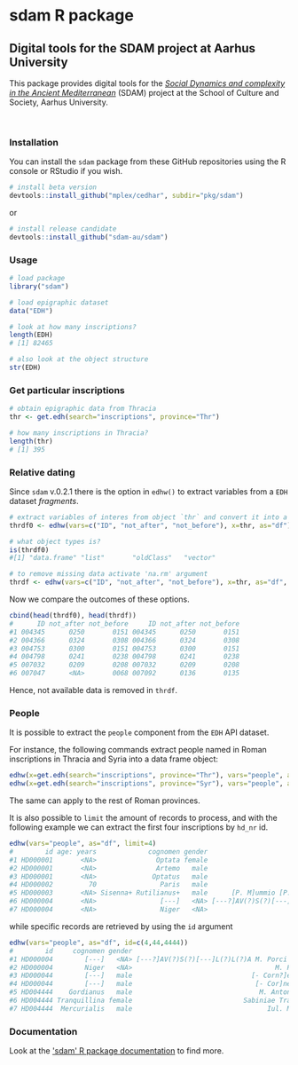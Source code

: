 # sdam R package

## Digital tools for the SDAM project at Aarhus University

This package provides digital tools for the [*Social Dynamics and complexity
in the Ancient Mediterranean*](https://sdam-au.github.io/sdam-au/) (SDAM) project 
at the School of Culture and Society, Aarhus University.



<br/>

### Installation

You can install the `sdam` package from these GitHub repositories using the R console or RStudio if you wish.

```r
# install beta version
devtools::install_github("mplex/cedhar", subdir="pkg/sdam")
```
or 

```r
# install release candidate
devtools::install_github("sdam-au/sdam")
```


### Usage

```r
# load package
library("sdam")
```

```r
# load epigraphic dataset
data("EDH")
```

```r
# look at how many inscriptions?
length(EDH)
# [1] 82465
```


```r
# also look at the object structure
str(EDH)
```


### Get particular inscriptions

```r
# obtain epigraphic data from Thracia
thr <- get.edh(search="inscriptions", province="Thr")
```

```r
# how many inscriptions in Thracia?
length(thr)
# [1] 395
```


### Relative dating

Since `sdam` v.0.2.1 there is the option in `edhw()` to extract variables from a `EDH` dataset *fragments*.

```r
# extract variables of interes from object `thr` and convert it into a data frame
thrdf0 <- edhw(vars=c("ID", "not_after", "not_before"), x=thr, as="df")

# what object types is?
is(thrdf0)
#[1] "data.frame" "list"       "oldClass"   "vector"  
```

```r
# to remove missing data activate 'na.rm' argument
thrdf <- edhw(vars=c("ID", "not_after", "not_before"), x=thr, as="df", na.rm=TRUE)
```

Now we compare the outcomes of these options.

```r
cbind(head(thrdf0), head(thrdf))
#      ID not_after not_before     ID not_after not_before
#1 004345      0250       0151 004345      0250       0151
#2 004366      0324       0308 004366      0324       0308
#3 004753      0300       0151 004753      0300       0151
#4 004798      0241       0238 004798      0241       0238
#5 007032      0209       0208 007032      0209       0208
#6 007047      <NA>       0068 007092      0136       0135
```

Hence, not available data is removed in `thrdf`.




### People

It is possible to extract the `people` component from the `EDH` API dataset.

For instance, the following commands extract people named in Roman inscriptions in Thracia and Syria into a data frame object:
```r
edhw(x=get.edh(search="inscriptions", province="Thr"), vars="people", as="df")
edhw(x=get.edh(search="inscriptions", province="Syr"), vars="people", as="df")
```

The same can apply to the rest of Roman provinces.

It is also possible to `limit` the amount of records to process, and with the following example we can extract the first four inscriptions by `hd_nr` id.

```r
edhw(vars="people", as="df", limit=4)
#        id age: years             cognomen gender                                              name    nomen person_id praenomen           status   tribus
#1 HD000001       <NA>               Optata female                               Noniae P.f. Optatae    Nonia         1      <NA>             <NA>     <NA>
#2 HD000001       <NA>               Artemo   male                                 C. Iulio Artemoni   Iulius         2        C.             <NA>     <NA>
#3 HD000001       <NA>              Optatus   male                            C. Iulius C.f. Optatus   Iulius         3        C.             <NA>     <NA>
#4 HD000002         70                Paris   male                                  C. Sextius Paris  Sextius         1        C.             <NA>     <NA>
#5 HD000003       <NA> Sisenna+ Rutilianus+   male      [P. M]ummio [P.f. Gal. S]isenna[e Rutiliano] Mummius+         1       P.+ senatorial order Galeria+
#6 HD000004       <NA>                [---]   <NA> [---?]AV(?)S(?)[---]L(?)L(?)A M. Porci Nigri ser.     <NA>         1      <NA>           slaves     <NA>
#7 HD000004       <NA>                Niger   <NA>                                    M. Porci Nigri  Porcius         2        M.             <NA>     <NA>
```

while specific records are retrieved by using the `id` argument


```r
edhw(vars="people", as="df", id=c(4,44,4444))
#        id     cognomen gender                                              name       nomen person_id praenomen           status
#1 HD000004        [---]   <NA> [---?]AV(?)S(?)[---]L(?)L(?)A M. Porci Nigri ser.        <NA>         1      <NA>           slaves
#2 HD000004        Niger   <NA>                                    M. Porci Nigri     Porcius         2        M.             <NA>
#3 HD000044        [---]   male                              [- Corn?]elius [---] Cornelius+?         1       [-]             <NA>
#4 HD000044        [---]   male                               [- Cor]nelius [---]  Cornelius+         2       [-]             <NA>
#5 HD004444    Gordianus   male                                M. Antoni Gordiani    Antonius         1        M.             <NA>
#6 HD004444 Tranquillina female                            Sabiniae Tranquillinae     Sabinia         2      <NA>             <NA>
#7 HD004444  Mercurialis   male                                  Iul. Mercurialis     Iulius*         3      <NA> equestrian order
```




### Documentation

Look at the ['sdam' R package documentation](https://sdam-au.github.io/sdam/) to find more.

